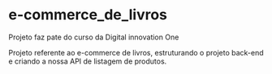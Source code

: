 # e-commerce_de_livros
Projeto faz pate do curso da Digital innovation One

Projeto referente ao e-commerce de livros, estruturando o projeto back-end e criando a nossa API de listagem de produtos.
